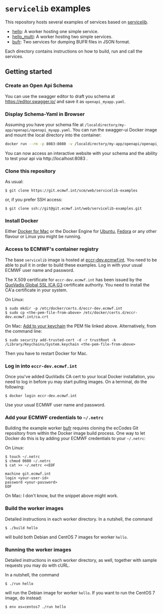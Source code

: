 # `servicelib` examples

This repository hosts several examples of services based on
[servicelib](https://git.ecmwf.int/scm/web/servicelib).

* [hello](./hello/): A worker hosting one simple service.
* [hello_multi](./hello_multi/): A worker hosting two simple services.
* [bufr](./bufr/): Two services for dumping BUFR files in JSON format.

Each directory contains instructions on how to build, run and call the
services.


## Getting started

### Create an Open Api Schema
You can use the swagger editor to draft you schema at https://editor.swagger.io/ and save it as ``openapi_myapp.yaml``.

### Display Schema-Yaml in Browser
Assuming you have your schema file at `/localdirectory/my-app/openapi/openapi_myapp.yaml`. You can run the swagger-ui Docker image and mount the local directory into the container:
```bash
docker run --rm -p 8083:8080 -v /localdirectory/my-app/openapi/openapi_myapp.yaml:/yaml/openapi.yaml --env SWAGGER_JSON=/yaml/openapi.yaml swaggerapi/swagger-ui:v3.25.0
```
You can now access an interactive website with your schema and the ability to test your api via http://localhost:8083 .

### Clone this repository

As usual:

    $ git clone https://git.ecmwf.int/scm/web/servicelib-examples

or, if you prefer SSH access:

    $ git clone ssh://git@git.ecmwf.int/web/servicelib-examples.git


### Install Docker

Either [Docker for Mac](https://docs.docker.com/docker-for-mac/install/)
or the Docker Engine for [Ubuntu](https://docs.docker.com/install/linux/docker-ce/ubuntu/),
[Fedora](https://docs.docker.com/install/linux/docker-ce/fedora/) or any other
flavour or Linux you might be running.


### Access to ECMWF's container registry

The base `servicelib` image is hosted at [eccr-dev.ecmwf.int](https://eccr-dev.ecmwf.int/).
You need to be able to pull it in order to build these examples. Log in with
your usual ECMWF user name and password.

The X.509 certificate for `eccr-dev.ecmwf.int` has been issued by the
[QuoVadis Global SSL ICA G3](https://www.quovadisglobal.com/QVRepository/DownloadRootsAndCRL/QuoVadisGlobalSSLICAG3-PEM.aspx)
certificate authority. You need to install the CA'a certificate in your system.

On Linux:

    $ sudo mkdir -p /etc/docker/certs.d/eccr-dev.ecmwf.int
    $ sudo cp <the-pem-file-from-above> /etc/docker/certs.d/eccr-dev.ecmwf.int/ca.crt

On Mac: [Add to your keychain](https://support.apple.com/en-gb/guide/keychain-access/kyca2431/mac)
the PEM file linked above. Alternatively, from the command line:

    $ sudo security add-trusted-cert -d -r trustRoot -k /Library/Keychains/System.keychain <the-pem-file-from-above>

Then you have to restart Docker for Mac.


### Log in into `eccr-dev.ecmwf.int`

Once you've added QuoVadis CA cert to your local Docker installation, you need
to log in before yu may start pulling images. On a terminal, do the following:

    $ docker login eccr-dev.ecmwf.int

Use your usual ECMWF user name and password.


### Add your ECMWF credentials to `~/.netrc`

Building the example worker [bufr](./bufr/) requires cloning the ecCodes
Git repository from within the Docker image build process. One way to let
Docker do this is by adding your ECMWF credentials to your `~/.netrc`:

On Linux:

    $ touch ~/.netrc
    $ chmod 0600 ~/.netrc
    $ cat >> ~/.netrc <<EOF

    machine git.ecmwf.int
    login <your-user-id>
    password <your-password>
    EOF

On Mac: I don't know, but the snippet above might work.


### Build the worker images

Detailed instructions in each worker directory. In a nutshell, the command

    $ ./build hello

will build both Debian and CentOS 7 images for worker `hello`.


### Running the worker images

Detailed instructions in each worker directory, as well, together with sample
requests you may do with cURL.

In a nutshell, the command

    $ ./run hello

will run the Debian image for worker `hello`. If you want to run the CentOS 7
image, do instead:

    $ env os=centos7 ./run hello
